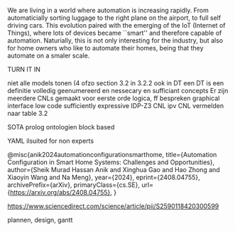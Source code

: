 We are living in a world where automation is increasing rapidly. From automaticially sorting luggage to the right plane on the airport, to full self driving cars. This evolution paired with the emerging of the IoT (Internet of Things), where lots of devices became ``smart'' and therefore capable of automation. Naturially, this is not only interesting for the industry, but also for home owners who like to automate their homes, being that they automate on a smaler scale.   

TURN IT IN

niet alle models tonen (4 ofzo
section 3.2 in 3.2.2 ook in DT
een DT is een definitie volledig geenumereerd en nessecary en sufficiant concepts
Er zijn meerdere CNLs gemaakt voor eerste orde logica, ff bespreken
graphical interface
low code
sufficiently expressive
IDP-Z3 CNL ipv CNL
vermelden naar table 3.2

SOTA
prolog
ontologien block based

YAML ilsuited for non experts

@misc{anik2024automationconfigurationsmarthome,
      title={Automation Configuration in Smart Home Systems: Challenges and Opportunities}, 
      author={Sheik Murad Hassan Anik and Xinghua Gao and Hao Zhong and Xiaoyin Wang and Na Meng},
      year={2024},
      eprint={2408.04755},
      archivePrefix={arXiv},
      primaryClass={cs.SE},
      url={https://arxiv.org/abs/2408.04755}, 
}

https://www.sciencedirect.com/science/article/pii/S2590118420300599


plannen, design, gantt